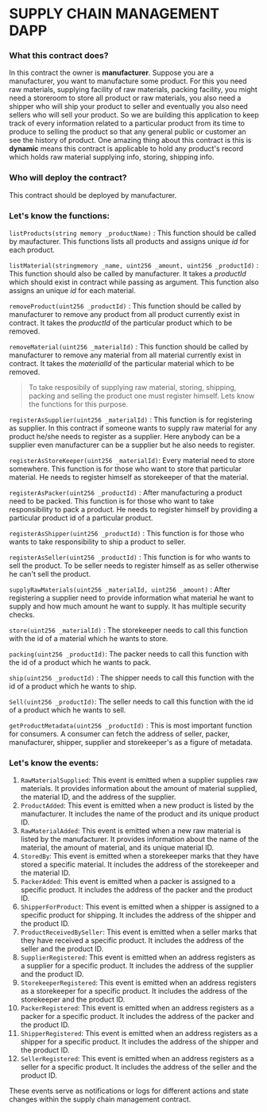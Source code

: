 # SUPPLY CHAIN MANAGEMENT DAPP

### What this contract does?

In this contract the owner is **manufacturer**. Suppose you are a manufacturer, you want to manufacture some product. For this you need raw materials, supplying facility of raw materials, packing facility, you might need a storeroom to store all product or raw materials, you also need a shipper who will ship your product to seller and eventually you also need sellers who will sell your product. So we are building this application to keep track of every information related to a particular product from its time to produce to selling the product so that any general public or customer an see the history of product. One amazing thing about this contract is this is **dynamic** means this contract is applicable to hold any product's record which holds raw material supplying info, storing, shipping info.

### Who will deploy the contract?

This contract should be deployed by manufacturer.

### Let's know the functions:

`listProducts(string memory _productName)` : This function should be called by maufacturer. This functions lists all products and assigns unique *id* for each product.

`listMaterial(stringmemory _name, uint256 _amount, uint256 _productId)` : This function should also be called by manufacturer. It takes a *productId* which should exist in contract while passing as argument. This function also assigns an unique *id* for each material.

`removeProduct(uint256 _productId)` : This function should be called by manufacturer to remove any product from all product currently exist in contract. It takes the *productId* of the particular product which to be removed.

`removeMaterial(uint256 _materialId)` : This function should be called by manufacturer to remove any material from all material currently exist in contract. It takes the *materialId* of the particular material which to be removed.

> To take resposibily of supplying raw material, storing, shipping, packing and selling the product one must register himself. Lets know the functions for this purpose.

`registerAsSupplier(uint256 _materialId)` : This function is for registering as supplier. In this contract if someone wants to supply raw material for any product he/she needs to register as a supplier. Here anybody can be a supplier even manufacturer can be a supplier but he also needs to register.

`registerAsStoreKeeper(uint256 _materialId)`: Every material need to store somewhere. This function is for those who want to store that particular material. He needs to register himself as storekeeper of that the material.

`registerAsPacker(uint256 _productId)` : After manufacturing a  product need to be packed. This function is for those who want to take responsibility to pack a product. He needs to register himself by providing a particular product id of a particular product.

`registerAsShipper(uint256 _productId)` : This function is for those who wants to take responsibility to ship a product  to seller.

`registerAsSeller(uint256 _productId)` : This function is for who wants to sell the product. To be seller needs to register himself as as seller otherwise he can't sell the product.

`supplyRawMaterials(uint256 _materialId, uint256 _amount)` : After registering a supplier need to provide information what material he want to supply and how much amount he want to supply. It has multiple security checks.

`store(uint256 _materialId)` : The storekeeper needs to call this function with the id of a material which he wants to store.

`packing(uint256 _productId)`: The packer needs to call this function with the id of a product which he wants to pack.

`ship(uint256 _productId)` : The shipper needs to call this function with the id of a product which he wants to ship.

`Sell(uint256 _productId)`: The seller needs to call this function with the id of a product which he wants to sell.

`getProductMetadata(uint256 _productId)` : This is most important function for consumers. A consumer can fetch the address of seller, packer, manufacturer, shipper, supplier and storekeeper's as a figure of metadata.

### Let's know the events:

1. `RawMaterialSupplied`: This event is emitted when a supplier supplies raw materials. It provides information about the amount of material supplied, the material ID, and the address of the supplier.
2. `ProductAdded`: This event is emitted when a new product is listed by the manufacturer. It includes the name of the product and its unique product ID.
3. `RawMaterialAdded`: This event is emitted when a new raw material is listed by the manufacturer. It provides information about the name of the material, the amount of material, and its unique material ID.
4. `StoredBy`: This event is emitted when a storekeeper marks that they have stored a specific material. It includes the address of the storekeeper and the material ID.
5. `PackerAdded`: This event is emitted when a packer is assigned to a specific product. It includes the address of the packer and the product ID.
6. `ShipperForProduct`: This event is emitted when a shipper is assigned to a specific product for shipping. It includes the address of the shipper and the product ID.
7. `ProductReceivedBySeller`: This event is emitted when a seller marks that they have received a specific product. It includes the address of the seller and the product ID.
8. `SupplierRegistered`: This event is emitted when an address registers as a supplier for a specific product. It includes the address of the supplier and the product ID.
9. `StorekeeperRegistered`: This event is emitted when an address registers as a storekeeper for a specific product. It includes the address of the storekeeper and the product ID.
10. `PackerRegistered`: This event is emitted when an address registers as a packer for a specific product. It includes the address of the packer and the product ID.
11. `ShipperRegistered`: This event is emitted when an address registers as a shipper for a specific product. It includes the address of the shipper and the product ID.
12. `SellerRegistered`: This event is emitted when an address registers as a seller for a specific product. It includes the address of the seller and the product ID.

These events serve as notifications or logs for different actions and state changes within the supply chain management contract.
